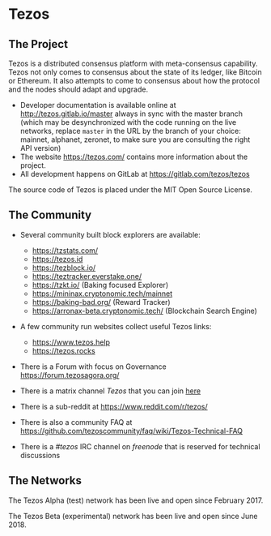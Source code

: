 Tezos
=====

The Project
-----------

Tezos is a distributed consensus platform with meta-consensus
capability. Tezos not only comes to consensus about the state of its ledger,
like Bitcoin or Ethereum. It also attempts to come to consensus about how the
protocol and the nodes should adapt and upgrade.

 - Developer documentation is available online at http://tezos.gitlab.io/master
   always in sync with the master branch (which may be desynchronized with
   the code running on the live networks, replace `master` in the URL by the
   branch of your choice: mainnet, alphanet, zeronet, to make sure you are
   consulting the right API version)
 - The website https://tezos.com/ contains more information about the project.
 - All development happens on GitLab at https://gitlab.com/tezos/tezos

The source code of Tezos is placed under the MIT Open Source License.

The Community
-------------

 - Several community built block explorers are available:

    - https://tzstats.com/
    - https://tezos.id
    - https://tezblock.io/
    - https://teztracker.everstake.one/
    - https://tzkt.io/ (Baking focused Explorer)
    - https://mininax.cryptonomic.tech/mainnet
    - https://baking-bad.org/ (Reward Tracker)
    - https://arronax-beta.cryptonomic.tech/ (Blockchain Search Engine)


- A few community run websites collect useful Tezos links:
    - https://www.tezos.help
    - https://tezos.rocks

 - There is a Forum with focus on Governance https://forum.tezosagora.org/
 - There is a matrix channel *Tezos* that you can join [here](https://riot.im/app/#/room/#tezos:matrix.org)
 - There is a sub-reddit at https://www.reddit.com/r/tezos/
 - There is also a community FAQ at https://github.com/tezoscommunity/faq/wiki/Tezos-Technical-FAQ
 - There is a *#tezos* IRC channel on *freenode* that is reserved for technical discussions


The Networks
------------

The Tezos Alpha (test) network has been live and open since February 2017.

The Tezos Beta (experimental) network has been live and open since June 2018.
